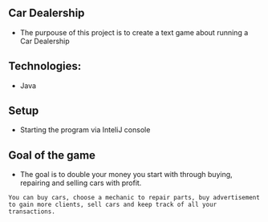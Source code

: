 ## Car Dealership
* The purpouse of this project is to create a text game about running a Car Dealership
## Technologies:
* Java
## Setup
* Starting the program via InteliJ console 

## Goal of the game
* The goal is to double your money you start with through buying, repairing and selling cars with profit.
```
You can buy cars, choose a mechanic to repair parts, buy advertisement to gain more clients, sell cars and keep track of all your transactions.
```
